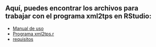 ## Aquí, puedes encontrar los archivos para trabajar con el programa xml2tps en RStudio:
- [Manual de uso](/Spanish/R/ManualDeUso.md)
- [Programa xml2tps.r](/Spanish/R/xml2tps.r)
- [requisitos](/Spanish/R/requisitos.text) 
